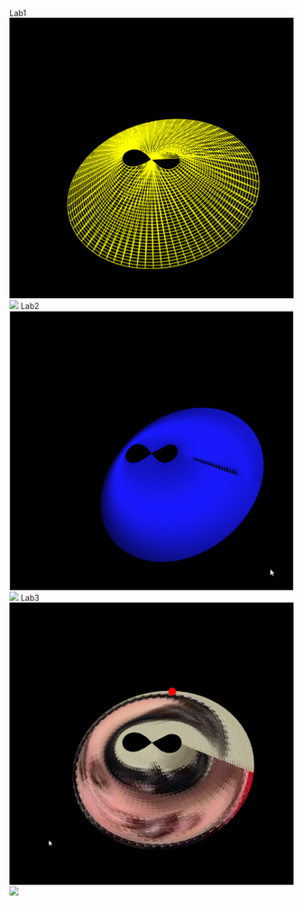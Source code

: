 Lab1
![](lab1.jpg)
![](lab1.gif)
Lab2
![](lab2.png)
![](lab2.gif)
Lab3
![](cwg_ex.png)
![](cgw_ex.gif)
